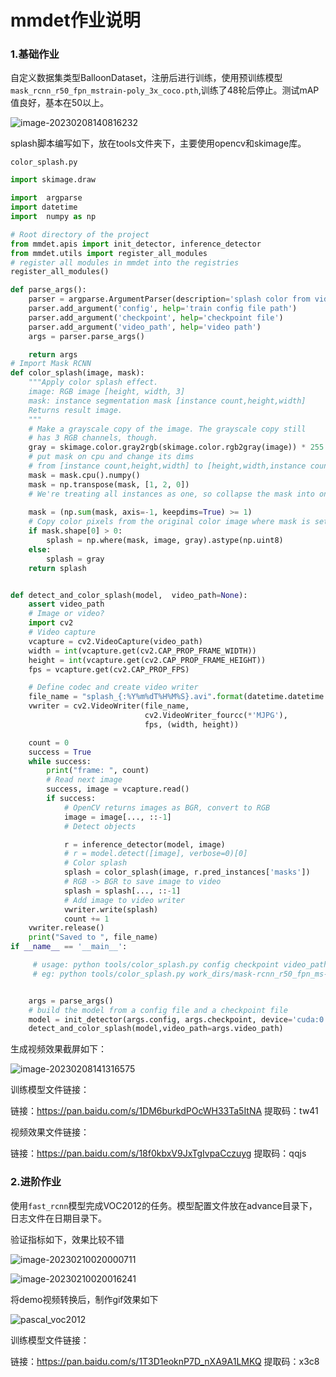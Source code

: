 # mmdet作业说明

### 1.基础作业

自定义数据集类型BalloonDataset，注册后进行训练，使用预训练模型`mask_rcnn_r50_fpn_mstrain-poly_3x_coco.pth`,训练了48轮后停止。测试mAP值良好，基本在50以上。

![image-20230208140816232](https://yuan-1314071695.cos.ap-nanjing.myqcloud.com/imgimage-20230208140816232.png)

splash脚本编写如下，放在tools文件夹下，主要使用opencv和skimage库。

`color_splash.py`

```python
import skimage.draw

import  argparse
import datetime
import  numpy as np

# Root directory of the project
from mmdet.apis import init_detector, inference_detector
from mmdet.utils import register_all_modules
# register all modules in mmdet into the registries
register_all_modules()

def parse_args():
    parser = argparse.ArgumentParser(description='splash color from vidio')
    parser.add_argument('config', help='train config file path')
    parser.add_argument('checkpoint', help='checkpoint file')
    parser.add_argument('video_path', help='video path')
    args = parser.parse_args()

    return args
# Import Mask RCNN
def color_splash(image, mask):
    """Apply color splash effect.
    image: RGB image [height, width, 3]
    mask: instance segmentation mask [instance count,height,width]
    Returns result image.
    """
    # Make a grayscale copy of the image. The grayscale copy still
    # has 3 RGB channels, though.
    gray = skimage.color.gray2rgb(skimage.color.rgb2gray(image)) * 255
    # put mask on cpu and change its dims
    # from [instance count,height,width] to [height,width,instance count]
    mask = mask.cpu().numpy()
    mask = np.transpose(mask, [1, 2, 0])
    # We're treating all instances as one, so collapse the mask into one layer
    
    mask = (np.sum(mask, axis=-1, keepdims=True) >= 1)
    # Copy color pixels from the original color image where mask is set
    if mask.shape[0] > 0:
        splash = np.where(mask, image, gray).astype(np.uint8)
    else:
        splash = gray
    return splash


def detect_and_color_splash(model,  video_path=None):
    assert video_path
    # Image or video?
    import cv2
    # Video capture
    vcapture = cv2.VideoCapture(video_path)
    width = int(vcapture.get(cv2.CAP_PROP_FRAME_WIDTH))
    height = int(vcapture.get(cv2.CAP_PROP_FRAME_HEIGHT))
    fps = vcapture.get(cv2.CAP_PROP_FPS)

    # Define codec and create video writer
    file_name = "splash_{:%Y%m%dT%H%M%S}.avi".format(datetime.datetime.now())
    vwriter = cv2.VideoWriter(file_name,
                              cv2.VideoWriter_fourcc(*'MJPG'),
                              fps, (width, height))

    count = 0
    success = True
    while success:
        print("frame: ", count)
        # Read next image
        success, image = vcapture.read()
        if success:
            # OpenCV returns images as BGR, convert to RGB
            image = image[..., ::-1]
            # Detect objects

            r = inference_detector(model, image)
            # r = model.detect([image], verbose=0)[0]
            # Color splash
            splash = color_splash(image, r.pred_instances['masks'])
            # RGB -> BGR to save image to video
            splash = splash[..., ::-1]
            # Add image to video writer
            vwriter.write(splash)
            count += 1
    vwriter.release()
    print("Saved to ", file_name)
if __name__ == '__main__':

     # usage: python tools/color_splash.py config checkpoint video_path
     # eg: python tools/color_splash.py work_dirs/mask-rcnn_r50_fpn_ms-poly-3x_balloon/mask-rcnn_r50_fpn_ms-poly-3x_balloon.py work_dirs/mask-rcnn_r50_fpn_ms-poly-3x_balloon/epoch_48.pth test_video.mp4


    args = parse_args()
    # build the model from a config file and a checkpoint file
    model = init_detector(args.config, args.checkpoint, device='cuda:0')
    detect_and_color_splash(model,video_path=args.video_path)

```



生成视频效果截屏如下：

![image-20230208141316575](https://yuan-1314071695.cos.ap-nanjing.myqcloud.com/imgimage-20230208141316575.png)

训练模型文件链接：

链接：https://pan.baidu.com/s/1DM6burkdPOcWH33Ta5ItNA 
提取码：tw41 

视频效果文件链接：

链接：https://pan.baidu.com/s/18f0kbxV9JxTgIvpaCczuyg 
提取码：qqjs 



### 2.进阶作业

使用`fast_rcnn`模型完成VOC2012的任务。模型配置文件放在advance目录下，日志文件在日期目录下。

验证指标如下，效果比较不错

![image-20230210020000711](https://yuan-1314071695.cos.ap-nanjing.myqcloud.com/imgimage-20230210020000711.png)

![image-20230210020016241](C:/Users/yuan/AppData/Roaming/Typora/typora-user-images/image-20230210020016241.png)



将demo视频转换后，制作gif效果如下

![pascal_voc2012](https://yuan-1314071695.cos.ap-nanjing.myqcloud.com/imgpascal_voc2012.gif)

训练模型文件链接：

链接：https://pan.baidu.com/s/1T3D1eoknP7D_nXA9A1LMKQ 
提取码：x3c8 




